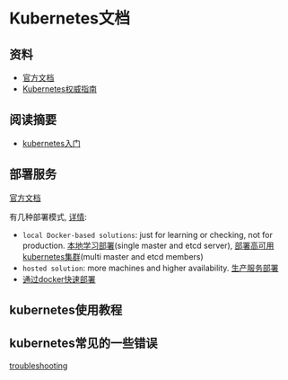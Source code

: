# Kubernetes文档

## 资料

- [官方文档](https://kubernetes.io/docs/home/)
- [Kubernetes权威指南](Kubernetes权威指南.pdf)

## 阅读摘要

- [kubernetes入门](kubernetes/readingNote/chapter1.md)

## 部署服务
[官方文档](https://kubernetes.io/docs/setup/)

有几种部署模式, [详情](https://kubernetes.io/docs/setup/pick-right-solution/#local-machine-solutions): 
- `local Docker-based solutions`: just for learning or checking, not for production. 
[本地学习部署](kubernetes/single%20deploy.md)(single master and etcd server), 
[部署高可用kubernetes集群](kubernetes/Highly%20available%20cluster.md)(multi master and etcd members)
- `hosted solution`: more machines and higher availability. [生产服务部署](kubernetes/production%20deploy.md)
- [通过docker快速部署](docker_practice.pdf)

## kubernetes使用教程



## kubernetes常见的一些错误
[troubleshooting](https://kubernetes.io/docs/setup/independent/troubleshooting-kubeadm/)
